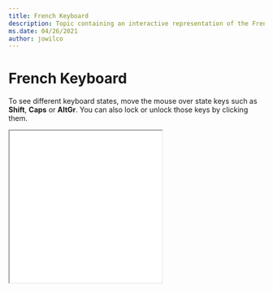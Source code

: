 ```yaml
--- 
title: French Keyboard 
description: Topic containing an interactive representation of the French Keyboard 
ms.date: 04/26/2021 
author: jowilco 
--- 
```

 
# French Keyboard 
 
To see different keyboard states, move the mouse over state keys such as **Shift**, **Caps** or **AltGr**. You can also lock or unlock those keys by clicking them. 
 
<iframe src="kbdfr.html" height="300"></iframe> 
